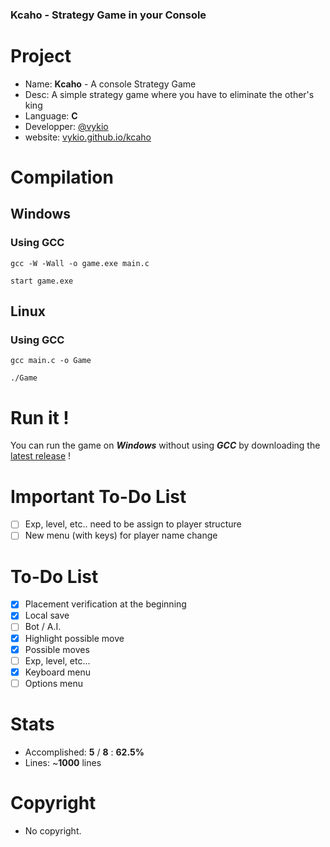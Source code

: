 ### Kcaho - Strategy Game in your Console

# Project
- Name: **Kcaho** - A console Strategy Game
- Desc: A simple strategy game where you have to eliminate the other's king
- Language: **C**
- Developper: [@vykio](https://github.com/vykio)
- website: [vykio.github.io/kcaho](https://vykio.github.io/kcaho-strategy-game/)

# Compilation
## Windows
### Using GCC
```batch
gcc -W -Wall -o game.exe main.c

start game.exe
```

## Linux
### Using GCC
```shell
gcc main.c -o Game

./Game
```

# Run it !

You can run the game on ***Windows*** without using ***GCC*** by downloading the [latest release](https://github.com/vykio/kcaho-strategy-game/releases) !

# Important To-Do List
- [ ] Exp, level, etc.. need to be assign to player structure
- [ ] New menu (with keys) for player name change

# To-Do List
- [x] Placement verification at the beginning
- [x] Local save
- [ ] Bot / A.I.
- [x] Highlight possible move
- [x] Possible moves
- [ ] Exp, level, etc...
- [x] Keyboard menu
- [ ] Options menu

# Stats 
- Accomplished: **5** / **8** : **62.5%**
- Lines: ~**1000** lines

# Copyright
- No copyright.
